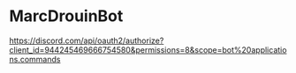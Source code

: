 # MarcDrouinBot

https://discord.com/api/oauth2/authorize?client_id=944245469666754580&permissions=8&scope=bot%20applications.commands